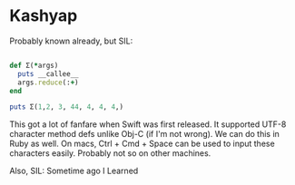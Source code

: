 Kashyap
=======

Probably known already, but SIL:

```ruby

def Σ(*args)
  puts __callee__
  args.reduce(:+)
end

puts Σ(1,2, 3, 44, 4, 4, 4,)
```

This got a lot of fanfare when Swift was first released. It supported
UTF-8 character method defs unlike Obj-C (if I'm not wrong). We can do
this in Ruby as well. On macs, Ctrl + Cmd + Space can be used to input
these characters easily. Probably not so on other machines.

Also, SIL: Sometime ago I Learned

